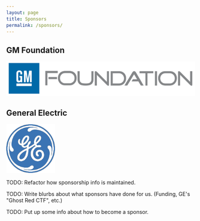 ```yaml
---
layout: page
title: Sponsors
permalink: /sponsors/
---
```


## GM Foundation
![GM Foundation](/images/sponsor-gm-scaled.gif)

## General Electric
![General Electric](/images/sponsor-ge-scaled.gif)

TODO: Refactor how sponsorship info is maintained.

TODO: Write blurbs about what sponsors have done for us. (Funding, GE's "Ghost Red CTF", etc.)

TODO: Put up some info about how to become a sponsor.
